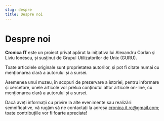 ```yaml
---
slug: despre
title: Despre noi
---
```


# Despre noi

**Cronica IT** este un proiect privat apărut la inițiativa lui
Alexandru Corlan și Liviu Ionescu,
și susținut de Grupul Utilizatorilor de Unix (GURU).

Toate articolele originale sunt proprietatea autorilor, și pot fi citate
numai cu menționarea clară a autorului și a sursei.

Asemenea unui muzeu, în scopuri de prezervare a istoriei,
pentru informare și cercetare, unele articole vor prelua conținutul
altor articole on-line, cu menționarea clară a autorului și a sursei.

Dacă aveți informații cu privire la alte evenimente sau
realizări semnificative,
vă rugăm să ne contactați la adresa
[cronica.it.ro@gmail.com](mailto:cronica.it.ro@gmail.com);
toate contribuțiile vor fi foarte apreciate!
